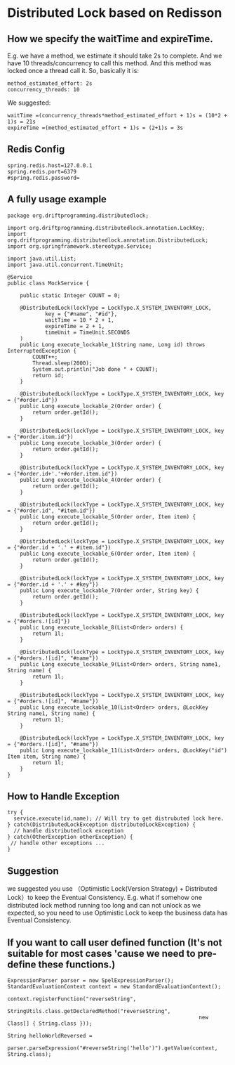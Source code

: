 # Distributed Lock based on Redisson


## How we specify the waitTime and expireTime.

E.g. we have a method, we estimate it should take 2s to complete. 
And we have 10 threads/concurrency to call this method. And this method was locked once a thread call it.
So, basically it is:

```
method_estimated_effort: 2s
concurrency_threads: 10
```
We suggested:
```
waitTime =(concurrency_threads*method_estimated_effort + 1)s = (10*2 + 1)s = 21s
expireTime =(method_estimated_effort + 1)s = (2+1)s = 3s
```

## Redis Config
```aidl
spring.redis.host=127.0.0.1
spring.redis.port=6379
#spring.redis.password=
```

## A fully usage example
```aidl
package org.driftprogramming.distributedlock;

import org.driftprogramming.distributedlock.annotation.LockKey;
import org.driftprogramming.distributedlock.annotation.DistributedLock;
import org.springframework.stereotype.Service;

import java.util.List;
import java.util.concurrent.TimeUnit;

@Service
public class MockService {

    public static Integer COUNT = 0;

    @DistributedLock(lockType = LockType.X_SYSTEM_INVENTORY_LOCK,
            key = {"#name", "#id"},
            waitTime = 10 * 2 + 1,
            expireTime = 2 + 1,
            timeUnit = TimeUnit.SECONDS
    )
    public Long execute_lockable_1(String name, Long id) throws InterruptedException {
        COUNT++;
        Thread.sleep(2000);
        System.out.println("Job done " + COUNT);
        return id;
    }

    @DistributedLock(lockType = LockType.X_SYSTEM_INVENTORY_LOCK, key = {"#order.id"})
    public Long execute_lockable_2(Order order) {
        return order.getId();
    }

    @DistributedLock(lockType = LockType.X_SYSTEM_INVENTORY_LOCK, key = {"#order.item.id"})
    public Long execute_lockable_3(Order order) {
        return order.getId();
    }

    @DistributedLock(lockType = LockType.X_SYSTEM_INVENTORY_LOCK, key = {"#order.id+'.'+#order.item.id"})
    public Long execute_lockable_4(Order order) {
        return order.getId();
    }

    @DistributedLock(lockType = LockType.X_SYSTEM_INVENTORY_LOCK, key = {"#order.id", "#item.id"})
    public Long execute_lockable_5(Order order, Item item) {
        return order.getId();
    }

    @DistributedLock(lockType = LockType.X_SYSTEM_INVENTORY_LOCK, key = {"#order.id + '.' + #item.id"})
    public Long execute_lockable_6(Order order, Item item) {
        return order.getId();
    }

    @DistributedLock(lockType = LockType.X_SYSTEM_INVENTORY_LOCK, key = {"#order.id + '.' + #key"})
    public Long execute_lockable_7(Order order, String key) {
        return order.getId();
    }

    @DistributedLock(lockType = LockType.X_SYSTEM_INVENTORY_LOCK, key = {"#orders.![id]"})
    public Long execute_lockable_8(List<Order> orders) {
        return 1l;
    }

    @DistributedLock(lockType = LockType.X_SYSTEM_INVENTORY_LOCK, key = {"#orders.![id]", "#name"})
    public Long execute_lockable_9(List<Order> orders, String name1, String name) {
        return 1l;
    }

    @DistributedLock(lockType = LockType.X_SYSTEM_INVENTORY_LOCK, key = {"#orders.![id]", "#name"})
    public Long execute_lockable_10(List<Order> orders, @LockKey String name1, String name) {
        return 1l;
    }

    @DistributedLock(lockType = LockType.X_SYSTEM_INVENTORY_LOCK, key = {"#orders.![id]", "#name"})
    public Long execute_lockable_11(List<Order> orders, @LockKey("id") Item item, String name) {
        return 1l;
    }
}

```

## How to Handle Exception
```aidl
try {
  service.execute(id,name); // Will try to get distrubuted lock here.
} catch(DistributedLockException distributedLockException) {
  // handle distributedlock exception
} catch(OtherException otherException) {
 // handle other exceptions ...
}
```

## Suggestion
we suggested you use （Optimistic Lock(Version Strategy) + Distributed Lock）to keep the Eventual Consistency.
E.g. what if somehow one distributed lock method running too long and can not unlock as we expected, so
you need to use Optimistic Lock to keep the business data has Eventual Consistency.

## If you want to call user defined function (It's not suitable for most cases 'cause we need to pre-define these functions.)
```
ExpressionParser parser = new SpelExpressionParser();
StandardEvaluationContext context = new StandardEvaluationContext();

context.registerFunction("reverseString",
                         StringUtils.class.getDeclaredMethod("reverseString",
                                                             new Class[] { String.class }));

String helloWorldReversed =
          parser.parseExpression("#reverseString('hello')").getValue(context, String.class);
```